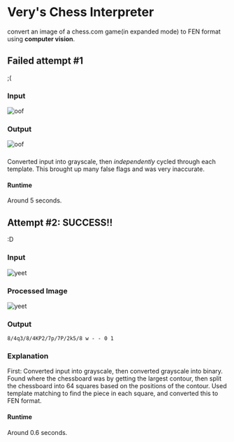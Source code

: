 # Very's Chess Interpreter
convert an image of a chess.com game(in expanded mode) to FEN format using **computer vision**.

## Failed attempt #1
;( 
### Input
![oof](https://i.imgur.com/oulKJ5U.png)
### Output
![oof](https://cdn.discordapp.com/attachments/558675537879367681/558786403236839434/unknown.png)
###
Converted input into grayscale, then *independently* cycled through each template. This brought up many false flags and was very inaccurate. 

#### Runtime
Around 5 seconds.
## Attempt #2: SUCCESS!!
:D
### Input
![yeet](https://cdn.discordapp.com/attachments/558675537879367681/559088859107819634/unknown.png)
### Processed Image
![yeet](https://media.discordapp.net/attachments/558675537879367681/559088923624603658/unknown.png)
### Output
`8/4q3/8/4KP2/7p/7P/2k5/8 w - - 0 1`
### Explanation
First: Converted input into grayscale, then converted grayscale into binary. Found where the chessboard was by getting the largest contour, then split the chessboard into 64 squares based on the positions of the contour. Used template matching to find the piece in each square, and converted this to FEN format.
#### Runtime
Around 0.6 seconds.
